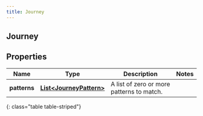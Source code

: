 ```yaml
---
title: Journey
---
```

## Journey


## Properties

| Name | Type | Description | Notes |
| ------------ | ------------- | ------------- | ------------- |
| **patterns** | <!----><!---->[**List&lt;JourneyPattern&gt;**](JourneyPattern.html)<!----> | A list of zero or more patterns to match. |  |
{: class="table table-striped"}



